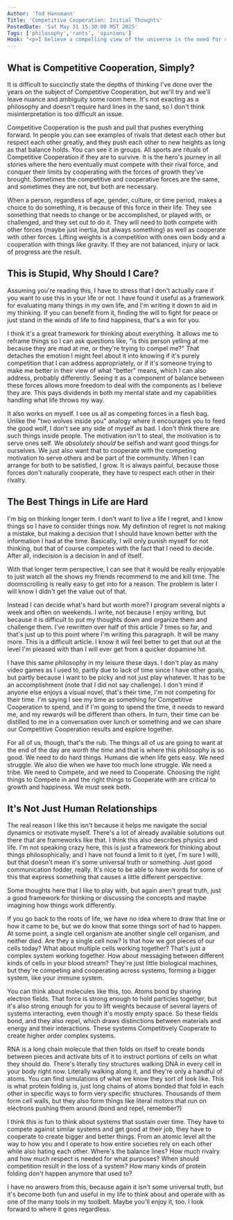 ```yaml
---
Author: 'Tod Hansmann'
Title: 'Competitive Cooperation: Initial Thoughts'
PostedDate: 'Sat May 31 15:30:00 MST 2025'
Tags: ['philosophy','rants', 'opinions']
Hook: "<p>I believe a compelling view of the universe is the need for competition and cooperation as the only building blocks upon which we can grow. My quip of, \"all growth comes from conflict, but not all conflict leads to growth\" is true, and I think Competitive Cooperation is an explanation of why, and how to look for the right kinds of conflict.</p>"
---
```

## What is Competitive Cooperation, Simply?

It is difficult to succinctly state the depths of thinking I've done over the years on the subject of Competitive Cooperation, but we'll try and we'll leave nuance and ambiguity some room here. It's not exacting as a philosophy and doesn't require hard lines in the sand, so I don't think misinterpretation is too difficult an issue.

Competitive Cooperation is the push and pull that pushes everything forward. In people you can see examples of rivals that detest each other but respect each other greatly, and they push each other to new heights as long as that balance holds. You can see it in groups. All sports are rituals of Competitive Cooperation if they are to survive. It is the hero's journey in all stories where the hero eventually must compete with their rival force, and conquer their limits by cooperating with the forces of growth they've brought. Sometimes the competitive and cooperative forces are the same, and sometimes they are not, but both are necessary.

When a person, regardless of age, gender, culture, or time period, makes a choice to do something, it is because of this force in their life. They see something that needs to change or be accomplished, or played with, or challenged, and they set out to do it. They will need to both compete with other forces (maybe just inertia, but always something) as well as cooperate with other forces. Lifting weights is a competition with ones own body and a cooperation with things like gravity. If they are not balanced, injury or lack of progress are the result.

## This is Stupid, Why Should I Care?

Assuming you're reading this, I have to stress that I don't actually care if you want to use this in your life or not. I have found it useful as a framework for evaluating many things in my own life, and I'm writing it down to aid in my thinking. If you can benefit from it, finding the will to fight for peace or just stand in the winds of life to find happiness, that's a win for you.

I think it's a great framework for thinking about everything. It allows me to reframe things so I can ask questions like, "is this person yelling at me because they are mad at me, or they're trying to compel me?" That detaches the emotion I might feel about it into knowing if it's purely competition that I can address appropriately, or if it's someone trying to make me better in their view of what "better" means, which I can also address, probably differently. Seeing it as a component of balance between these forces allows more freedom to deal with the components as I believe they are. This pays dividends in both my mental state and my capabilities handling what life throws my way.

It also works on myself. I see us all as competing forces in a flesh bag. Unlike the "two wolves inside you" analogy where it encourages you to feed the good wolf, I don't see any side of myself as bad. I don't think there are such things inside people. The motivation isn't to steal, the motivation is to serve ones self. We _absolutely should_ be selfish and want good things for ourselves. We just also want that to cooperate with the competing motivation to serve others and be part of the community. When I can arrange for both to be satisfied, I grow. It is always painful, because those forces don't naturally cooperate, they have to respect each other in their rivalry.

## The Best Things in Life are Hard

I'm big on thinking longer term. I don't want to live a life I regret, and I know things so I have to consider things now. My definition of regret is not making a mistake, but making a decision that I should have known better with the information I had at the time. Basically, I will only punish myself for not thinking, but that of course competes with the fact that I need to decide. After all, indecision is a decision in and of itself.

With that longer term perspective, I can see that it would be really enjoyable to just watch all the shows my friends recommend to me and kill time. The doomscrolling is really easy to get into for a reason. The problem is later I will know I didn't get the value out of that.

Instead I can decide what's hard but worth more? I program several nights a week and often on weekends. I write, not because I enjoy writing, but because it is difficult to put my thoughts down and organize them and challenge them. I've rewritten over half of this article 7 times so far, and that's just up to this point where I'm writing this paragraph. It will be many more. This is a difficult article. I know it will feel better to get that out at the level I'm pleased with than I will ever get from a quicker dopamine hit.

I have this same philosophy in my leisure these days. I don't play as many video games as I used to, partly due to lack of time since I have other goals, but partly because I want to be picky and not just play whatever. It has to be an accomplishment (note that I did not say challenge). I don't mind if anyone else enjoys a visual novel, that's their time, I'm not competing for their time. I'm saying I see my time as something for Competitive Cooperation to spend, and if I'm going to spend the time, it needs to reward me, and my rewards will be different than others. In turn, their time can be distilled to me in a conversation over lunch or something and we can share our Competitive Cooperation results and explore together.

For all of us, though, that's the rub. The things all of us are going to want at the end of the day are _worth the time_ and that is where this philosophy is so good. We need to do hard things. Humans die when life gets easy. We need struggle. We also die when we have too much lone struggle. We need a tribe. We need to Compete, and we need to Cooperate. Choosing the right things to Compete in and the right things to Cooperate with are critical to growth and happiness. We must seek both.

## It's Not Just Human Relationships

The real reason I like this isn't because it helps me navigate the social dynamics or motivate myself. There's a lot of already available solutions out there that are frameworks like that. I think this also describes physics and life. I'm not speaking crazy here, this is just a framework for thinking about things philosophically, and I have not found a limit to it (yet, I'm sure I will), but that doesn't mean it's some universal truth or something. Just good communication fodder, really. It's nice to be able to have words for some of this that express something that causes a little different perspective.

Some thoughts here that I like to play with, but again aren't great truth, just a good framework for thinking or discussing the concepts and maybe imagining how things work differently.

If you go back to the roots of life, we have no idea where to draw that line or how it came to be, but we do know that some things sort of had to happen. At some point, a single cell organism ate another single cell organism, and neither died. Are they a single cell now? Is that how we got pieces of our cells today? What about multiple cells working together? That's just a complex system working together. How about messaging between different kinds of cells in your blood stream? They're just little biological machines, but they're competing and cooperating across systems, forming a bigger system, like your immune system.

You can think about molecules like this, too. Atoms bond by sharing electron fields. That force is strong enough to hold particles together, but it's also strong enough for you to lift weights because of several layers of systems interacting, even though it's mostly empty space. So these fields bond, and they also repel, which draws distinctions between materials and energy and their interactions. These systems Competitively Cooperate to create higher order complex systems.

RNA is a long chain molecule that then folds on itself to create bonds between pieces and activate bits of it to instruct portions of cells on what they should do. There's literally tiny structures walking DNA in every cell in your body right now. Literally walking along it, and they're only a handful of atoms. You can find simulations of what we know they sort of look like. This is what protein folding is, just long chains of atoms bonded that fold in each other in specific ways to form very specific structures. Thousands of them form cell walls, but they also form things like literal motors that run on electrons pushing them around (bond and repel, remember?)

I think this is fun to think about systems that sustain over time. They have to compete against similar systems and get good at their job, they have to cooperate to create bigger and better things. From an atomic level all the way to how you and I operate to how entire societies rely on each other while also hating each other. Where's the balance lines? How much rivalry and how much respect is needed for what purposes? When should competition result in the loss of a system? How many kinds of protein folding don't happen anymore that used to?

I have no answers from this, because again it isn't some universal truth, but it's become both fun and useful in my life to think about and operate with as one of the many tools in my toolbelt. Maybe you'll enjoy it, too. I look forward to where it goes regardless.

